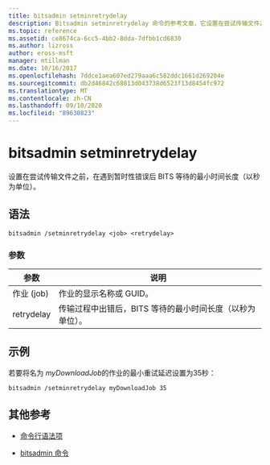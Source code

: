 ```yaml
---
title: bitsadmin setminretrydelay
description: Bitsadmin setminretrydelay 命令的参考文章，它设置在尝试传输文件之前，在遇到暂时性错误后 BITS 等待的最短时间长度（以秒为单位）。
ms.topic: reference
ms.assetid: ce8674ca-6cc5-4bb2-8dda-7dfbb1cd6830
ms.author: lizross
author: eross-msft
manager: mtillman
ms.date: 10/16/2017
ms.openlocfilehash: 7ddce1aea607ed279aaa6c582ddc1661d269204e
ms.sourcegitcommit: db2d46842c68813d043738d6523f13d8454fc972
ms.translationtype: MT
ms.contentlocale: zh-CN
ms.lasthandoff: 09/10/2020
ms.locfileid: "89630823"
---
```

# <a name="bitsadmin-setminretrydelay"></a>bitsadmin setminretrydelay

设置在尝试传输文件之前，在遇到暂时性错误后 BITS 等待的最小时间长度（以秒为单位）。

## <a name="syntax"></a>语法

```
bitsadmin /setminretrydelay <job> <retrydelay>
```

### <a name="parameters"></a>参数

| 参数 | 说明 |
| --------- | ----------- |
| 作业 (job) | 作业的显示名称或 GUID。 |
| retrydelay | 传输过程中出错后，BITS 等待的最小时间长度（以秒为单位）。 |

## <a name="examples"></a>示例

若要将名为 *myDownloadJob*的作业的最小重试延迟设置为35秒：

```
bitsadmin /setminretrydelay myDownloadJob 35
```

## <a name="additional-references"></a>其他参考

- [命令行语法项](command-line-syntax-key.md)

- [bitsadmin 命令](bitsadmin.md)
